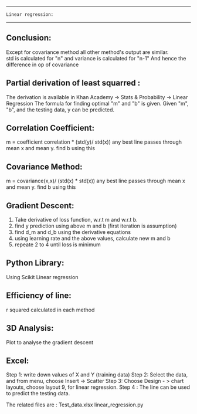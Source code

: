 ----------------------------------------------------------
	Linear regression:
----------------------------------------------------------

Conclusion: 
-----------
Except for covariance method all other method's output are similar.  
std is calculated for "n" and variance is calculated for "n-1"
And hence the difference in op of covariance

Partial derivation of least squarred :
--------------------------------------
The derivation is available in Khan Academy -> Stats & Probability -> Linear Regression 
The formula for finding optimal "m" and "b" is given. 
Given "m", "b", and the testing data, y can be predicted.

Correlation Coefficient:
------------------------
m = coefficient correlation *  (std(y)/ std(x))
any best line passes through mean x and mean y. find b using this

Covariance Method:
-----------------
m = covariance(x,x)/ (std(x) * std(x))
any best line passes through mean x and mean y. find b using this

Gradient Descent:
-----------------
1. Take derivative of loss function, w.r.t m and w.r.t b.
2. find y prediction using above m and b (first iteration is assumption)
3. find d_m and d_b using the derivative equations
4. using learning rate and the above values, calculate new m and b
5. repeate 2 to 4 until loss is minimum 

Python Library:
---------------
Using Scikit Linear regression

Efficiency of line:
------------------
r squared calculated in each method

3D Analysis:
-----------
Plot to analyse the gradient descent

Excel:
------
Step 1: write down values of X and Y (training data)
Step 2: Select the data, and from menu, choose Insert -> Scatter 
Step 3: Choose Design - > chart layouts, choose layout 9,  for linear regression. 
Step 4 : The line can be used to predict the testing data. 

The related files are : 
Test_data.xlsx 
linear_regression.py
